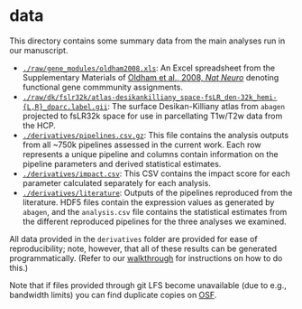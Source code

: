 # data

This directory contains some summary data from the main analyses run in our manuscript.

- [`./raw/gene_modules/oldham2008.xls`](./raw/gene_modules/oldham2008.xls): An Excel spreadsheet from the Supplementary Materials of [Oldham et al., 2008, *Nat Neuro*](https://doi.org/10.1038/nn.2207) denoting functional gene commmunity assignments.
- [`./raw/dk/fslr32k/atlas-desikankilliany_space-fsLR_den-32k_hemi-{L,R}_dparc.label.gii`](./raw/dk/fslr32k): The surface Desikan-Killiany atlas from `abagen` projected to fsLR32k space for use in parcellating T1w/T2w data from the HCP.
- [`./derivatives/pipelines.csv.gz`](./derivatives/pipelines.csv.gz): This file contains the analysis outputs from all ~750k pipelines assessed in the current work.
  Each row represents a unique pipeline and columns contain information on the pipeline parameters and derived statistical estimates.
- [`./derivatives/impact.csv`](./derivatives/impact.csv): This CSV contains the impact score for each parameter calculated separately for each analysis.
- [`./derivatives/literature`](./derivatives/literature): Outputs of the pipelines reproduced from the literature.
  HDF5 files contain the expression values as generated by `abagen`, and the `analysis.csv` file contains the statistical estimates from the different reproduced pipelines for the three analyses we examined.

All data provided in the `derivatives` folder are provided for ease of reproducibility; note, however, that all of these results can be generated programmatically.
(Refer to our [walkthrough](https://netneurolab.github.io/markello_transcriptome) for instructions on how to do this.)

Note that if files provided through git LFS become unavailable (due to e.g., bandwidth limits) you can find duplicate copies on [OSF](https://osf.io/cdet7/).
